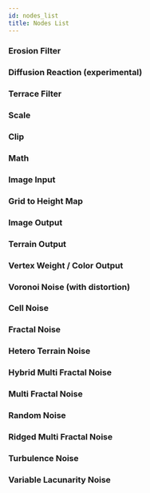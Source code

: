 ```yaml
---
id: nodes_list
title: Nodes List
---
```


### Erosion Filter
### Diffusion Reaction (experimental)
### Terrace Filter
### Scale
### Clip
### Math
### Image Input
### Grid to Height Map
### Image Output
### Terrain Output
### Vertex Weight / Color Output
### Voronoi Noise (with distortion)
### Cell Noise
### Fractal Noise
### Hetero Terrain Noise
### Hybrid Multi Fractal Noise
### Multi Fractal Noise
### Random Noise
### Ridged Multi Fractal Noise
### Turbulence Noise
### Variable Lacunarity Noise